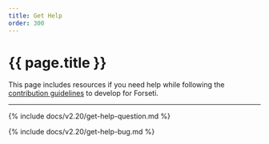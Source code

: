```yaml
---
title: Get Help
order: 300
---
```


# {{ page.title }}

This page includes resources if you need help while following the
[contribution guidelines](https://github.com/GoogleCloudPlatform/forseti-security/blob/master/.github/CONTRIBUTING.md)
to develop for Forseti.

---

{% include docs/v2.20/get-help-question.md %}

{% include docs/v2.20/get-help-bug.md %}
